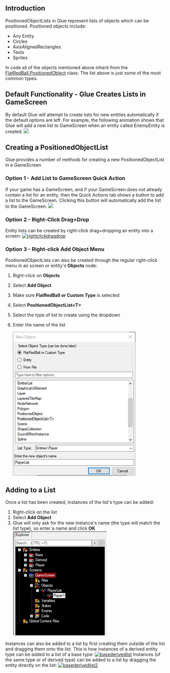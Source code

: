 ## Introduction

PositionedObjectLists in Glue represent lists of objects which can be positioned. Positioned objects include:

-   Any Entity
-   Circles
-   AxisAlignedRectangles
-   Texts
-   Sprites

In code all of the objects mentioned above inherit from the [FlatRedBall.PositionedObject](/documentation/api/flatredball/positionedobject.md "FlatRedBall.PositionedObject") class. The list above is just some of the most common types.

## Default Functionality - Glue Creates Lists in GameScreen

By default Glue will attempt to create lists for new entities automatically if the default options are left. For example, the following animation shows that Glue will add a new list to GameScreen when an entity called EnemyEntity is created. [![](/wp-content/uploads/2016/01/07_10-22-16.gif)](/wp-content/uploads/2016/01/07_10-22-16.gif)

## Creating a PositionedObjectList

Glue provides a number of methods for creating a new PositionedObjectList in a GameScreen

### Option 1 - Add List to GameScreen Quick Action

If your game has a GameScreen, and if your GameScreen does not already contain a list for an entity, then the Quick Actions tab shows a button to add a list to the GameScreen. Clicking this button will automatically add the list to the GameScreen. [![](/wp-content/uploads/2016/01/07_10-25-05.gif)](/wp-content/uploads/2016/01/07_10-25-05.gif)

### Option 2 - Right-Click Drag+Drop

Entity lists can be created by right-click drag+dropping an entity into a screen: [![rightclickdragdrop](/wp-content/uploads/2016/01/RightClickDragDrop.gif)](/wp-content/uploads/2016/01/RightClickDragDrop.gif)

### Option 3 - Right-click Add Object Menu

PositionedObjectLists can also be created through the regular right-click menu in an screen or entity's **Objects** node:

1.  Right-click on **Objects**

2.  Select **Add Object**

3.  Make sure **FlatRedBall or Custom Type** is selected

4.  Select **PositionedObjectList\<T\>**

5.  Select the type of list to create using the dropdown

6.  Enter the name of the list

    ![](/media/2016-11-img_58391dc463d98.png)

## Adding to a List

Once a list has been created, instances of the list's type can be added:

1.  Right-click on the list
2.  Select **Add Object**
3.  Glue will only ask for the new instance's name (the type will match the list type), so enter a name and click **OK** ![](/media/2016-11-img_58391f350f699.png)

Instances can also be added to a list by first creating them outside of the list and dragging them onto the list. This is how instances of a derived entity type can be added to a list of a base type: [![basederivedlist](/wp-content/uploads/2016/01/BaseDerivedList.gif)](/wp-content/uploads/2016/01/BaseDerivedList.gif) Instances (of the same type or of derived type) can be added to a list by dragging the entity directly on the list: [![basederivedlist2](/wp-content/uploads/2016/01/BaseDerivedList2.gif)](/wp-content/uploads/2016/01/BaseDerivedList2.gif)  
